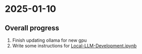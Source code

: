 # 2025-01-10
## Overall progress
1. Finish updating ollama for new gpu
2. Write some instructions for [Local-LLM-Development.ipynb](../02-review-classification/Local-LLM-Development.ipynb)